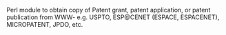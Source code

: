 Perl module to obtain copy of Patent grant, patent application, or patent publication from WWW- e.g. USPTO, ESP@CENET (ESPACE, ESPACENET), MICROPATENT, JPDO, etc.